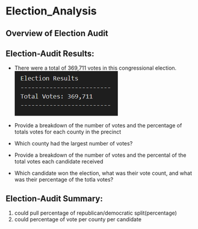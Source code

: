 # Election_Analysis
## Overview of Election Audit
## Election-Audit Results:
* There were a total of 369,711 votes in this congressional election.
![alt text](https://github.com/amarks5/Election_Analysis/blob/main/Resources/total_votes_congressional_election.PNG)

* Provide a breakdown of the number of votes and the percentage of totals votes for each county in the precinct
* Which county had the largest number of votes?
* Provide a breakdown of the number of votes and the percental of the total votes each candidate received
* Which candidate won the election, what was their vote count, and what was their percentage of the totla votes?
## Election-Audit Summary:
1. could pull percentage of republican/democratic split(percentage)
2. could percentage of vote per county per candidate
